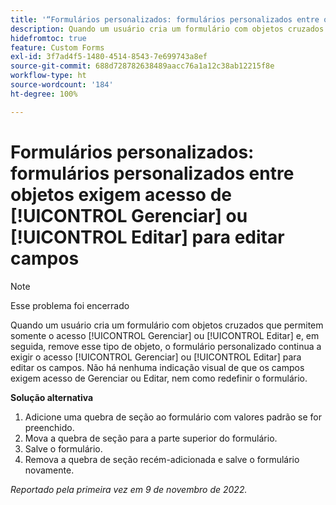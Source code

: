 ```yaml
---
title: '“Formulários personalizados: formulários personalizados entre objetos exigem acesso de Gerenciar ou Editar para editar campos”'
description: Quando um usuário cria um formulário com objetos cruzados que permitem somente o acesso Gerenciar ou Editar e, em seguida, remove esse tipo de objeto, o formulário personalizado continua a exigir o acesso Gerenciar ou Editar para editar os campos. Não há nenhuma indicação visual de que os campos exigem acesso de Gerenciar ou Editar, nem como redefinir o formulário.
hidefromtoc: true
feature: Custom Forms
exl-id: 3f7ad4f5-1480-4514-8543-7e699743a8ef
source-git-commit: 688d728782638489aacc76a1a12c38ab12215f8e
workflow-type: ht
source-wordcount: '184'
ht-degree: 100%

---
```


# Formulários personalizados: formulários personalizados entre objetos exigem acesso de [!UICONTROL Gerenciar] ou [!UICONTROL Editar] para editar campos

<!--Won't fix, live for workaround-->

>[!NOTE]
>
>Esse problema foi encerrado

Quando um usuário cria um formulário com objetos cruzados que permitem somente o acesso [!UICONTROL Gerenciar] ou [!UICONTROL Editar] e, em seguida, remove esse tipo de objeto, o formulário personalizado continua a exigir o acesso [!UICONTROL Gerenciar] ou [!UICONTROL Editar] para editar os campos. Não há nenhuma indicação visual de que os campos exigem acesso de Gerenciar ou Editar, nem como redefinir o formulário.

**Solução alternativa**

1. Adicione uma quebra de seção ao formulário com valores padrão se for preenchido.
2. Mova a quebra de seção para a parte superior do formulário.
3. Salve o formulário.
4. Remova a quebra de seção recém-adicionada e salve o formulário novamente.

_Reportado pela primeira vez em 9 de novembro de 2022._
